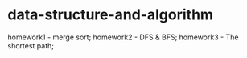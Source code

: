 # data-structure-and-algorithm
homework1 - merge sort;
homework2 - DFS & BFS;
homework3 - The shortest path;
